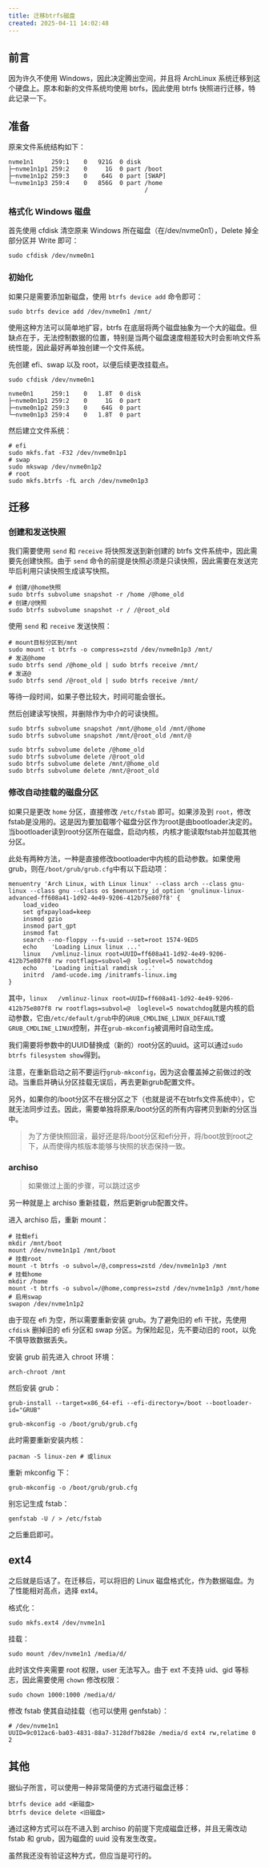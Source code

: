 ```yaml
---
title: 迁移btrfs磁盘
created: 2025-04-11 14:02:48
---
```

## 前言

因为许久不使用 Windows，因此决定腾出空间，并且将 ArchLinux 系统迁移到这个硬盘上。原本和新的文件系统均使用 btrfs，因此使用 btrfs 快照进行迁移，特此记录一下。

## 准备

原来文件系统结构如下：

```shell
nvme1n1     259:1    0   921G  0 disk
├─nvme1n1p1 259:2    0     1G  0 part /boot
├─nvme1n1p2 259:3    0    64G  0 part [SWAP]
└─nvme1n1p3 259:4    0   856G  0 part /home
                                      /
```

### 格式化 Windows 磁盘

首先使用 cfdisk 清空原来 Windows 所在磁盘（在/dev/nvme0n1），Delete 掉全部分区并 Write 即可：

```shell
sudo cfdisk /dev/nvme0n1
```

### 初始化

如果只是需要添加新磁盘，使用 `btrfs device add` 命令即可：

```shell
sudo btrfs device add /dev/nvme0n1 /mnt/
```

使用这种方法可以简单地扩容，btrfs 在底层将两个磁盘抽象为一个大的磁盘。但缺点在于，无法控制数据的位置，特别是当两个磁盘速度相差较大时会影响文件系统性能，因此最好再单独创建一个文件系统。

先创建 efi、swap 以及 root，以便后续更改挂载点。

```shell
sudo cfdisk /dev/nvme0n1
```

```shell
nvme0n1     259:1    0   1.8T  0 disk
├─nvme0n1p1 259:2    0     1G  0 part
├─nvme0n1p2 259:3    0    64G  0 part
└─nvme0n1p3 259:4    0   1.8T  0 part
```

然后建立文件系统：

```shell
# efi
sudo mkfs.fat -F32 /dev/nvme0n1p1
# swap
sudo mkswap /dev/nvme0n1p2
# root
sudo mkfs.btrfs -fL arch /dev/nvme0n1p3
```

## 迁移

### 创建和发送快照

我们需要使用 `send` 和 `receive` 将快照发送到新创建的 btrfs 文件系统中，因此需要先创建快照。由于 `send` 命令的前提是快照必须是只读快照，因此需要在发送完毕后利用只读快照生成读写快照。

```shell
# 创建/@home快照
sudo btrfs subvolume snapshot -r /home /@home_old
# 创建/@快照
sudo btrfs subvolume snapshot -r / /@root_old
```

使用 `send` 和 `receive` 发送快照：

```shell
# mount目标分区到/mnt
sudo mount -t btrfs -o compress=zstd /dev/nvme0n1p3 /mnt/
# 发送@home
sudo btrfs send /@home_old | sudo btrfs receive /mnt/
# 发送@
sudo btrfs send /@root_old | sudo btrfs receive /mnt/
```

等待一段时间，如果子卷比较大，时间可能会很长。

然后创建读写快照，并删除作为中介的可读快照。

```shell
sudo btrfs subvolume snapshot /mnt/@home_old /mnt/@home
sudo btrfs subvolume snapshot /mnt/@root_old /mnt/@

sudo btrfs subvolume delete /@home_old
sudo btrfs subvolume delete /@root_old
sudo btrfs subvolume delete /mnt/@home_old
sudo btrfs subvolume delete /mnt/@root_old
```

### 修改自动挂载的磁盘分区

如果只是更改 `home` 分区，直接修改 `/etc/fstab` 即可。如果涉及到 `root`，修改fstab是没用的。这是因为要加载哪个磁盘分区作为root是由bootloader决定的。当bootloader读到root分区所在磁盘，启动内核，内核才能读取fstab并加载其他分区。

此处有两种方法，一种是直接修改bootloader中内核的启动参数。如果使用grub，则在`/boot/grub/grub.cfg`中有以下启动项：

```shell
menuentry 'Arch Linux, with Linux linux' --class arch --class gnu-linux --class gnu --class os $menuentry_id_option 'gnulinux-linux-advanced-ff608a41-1d92-4e49-9206-412b75e807f8' {
    load_video
    set gfxpayload=keep
    insmod gzio
    insmod part_gpt
    insmod fat
    search --no-floppy --fs-uuid --set=root 1574-9ED5
    echo    'Loading Linux linux ...'
    linux   /vmlinuz-linux root=UUID=ff608a41-1d92-4e49-9206-412b75e807f8 rw rootflags=subvol=@  loglevel=5 nowatchdog
    echo    'Loading initial ramdisk ...'
    initrd  /amd-ucode.img /initramfs-linux.img
}
```

其中，`linux   /vmlinuz-linux root=UUID=ff608a41-1d92-4e49-9206-412b75e807f8 rw rootflags=subvol=@  loglevel=5 nowatchdog`就是内核的启动参数，它由`/etc/default/grub`中的`GRUB_CMDLINE_LINUX_DEFAULT`或`GRUB_CMDLINE_LINUX`控制，并在`grub-mkconfig`被调用时自动生成。

我们需要将参数中的UUID替换成（新的）root分区的uuid。这可以通过`sudo btrfs filesystem show`得到。

注意，在重新启动之前不要运行`grub-mkconfig`，因为这会覆盖掉之前做过的改动。当重启并确认分区挂载无误后，再去更新grub配置文件。

另外，如果你的/boot分区不在根分区之下（也就是说不在btrfs文件系统中），它就无法同步过去。因此，需要单独将原来/boot分区的所有内容拷贝到新的分区当中。

> 为了方便快照回滚，最好还是将/boot分区和efi分开，将/boot放到root之下，从而使得内核版本能够与快照的状态保持一致。
### archiso

> 如果做过上面的步骤，可以跳过这步

另一种就是上 archiso 重新挂载，然后更新grub配置文件。

进入 archiso 后，重新 mount：

```shell
# 挂载efi
mkdir /mnt/boot
mount /dev/nvme1n1p1 /mnt/boot
# 挂载root
mount -t btrfs -o subvol=/@,compress=zstd /dev/nvme1n1p3 /mnt
# 挂载home
mkdir /home
mount -t btrfs -o subvol=/@home,compress=zstd /dev/nvme1n1p3 /mnt/home
# 启用swap
swapon /dev/nvme1n1p2
```

由于现在 efi 为空，所以需要重新安装 grub。为了避免旧的 efi 干扰，先使用 `cfdisk` 删掉旧的 efi 分区和 swap 分区。为保险起见，先不要动旧的 root，以免不慎导致数据丢失。

安装 grub 前先进入 chroot 环境：

```shell
arch-chroot /mnt
```

然后安装 grub：

```shell
grub-install --target=x86_64-efi --efi-directory=/boot --bootloader-id="GRUB"

grub-mkconfig -o /boot/grub/grub.cfg
```

此时需要重新安装内核：

```shell
pacman -S linux-zen # 或linux
```

重新 mkconfig 下：

```shell
grub-mkconfig -o /boot/grub/grub.cfg
```

别忘记生成 fstab：

```shell
genfstab -U / > /etc/fstab
```

之后重启即可。

## ext4

之后就是后话了。在迁移后，可以将旧的 Linux 磁盘格式化，作为数据磁盘。为了性能相对高点，选择 ext4。

格式化：

```shell
sudo mkfs.ext4 /dev/nvme1n1
```

挂载：

```shell
sudo mount /dev/nvme1n1 /media/d/
```

此时该文件夹需要 root 权限，user 无法写入。由于 ext 不支持 uid、gid 等标志，因此需要使用 `chown` 修改权限：

```shell
sudo chown 1000:1000 /media/d/
```

修改 fstab 使其自动挂载（也可以使用 genfstab）：

```shell
# /dev/nvme1n1
UUID=9c012ac6-ba03-4831-88a7-3128df7b828e /media/d ext4 rw,relatime 0 2
```

## 其他

据仙子所言，可以使用一种非常简便的方式进行磁盘迁移：

```shell
btrfs device add <新磁盘>
btrfs device delete <旧磁盘>
```

通过这种方式可以在不进入到 archiso 的前提下完成磁盘迁移，并且无需改动 fstab 和 grub，因为磁盘的 uuid 没有发生改变。

虽然我还没有验证这种方式，但应当是可行的。